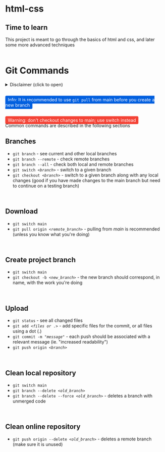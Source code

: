 # html-css
## Time to learn
This project is meant to go through the basics of html and css, and later some more advanced techniques
<br />
<br />

# Git Commands
<details>
<summary>Disclaimer (click to open)</summary>

> All text consisting of <code>&lt;explaination&gt;</code> should replace both the symbols and text; 
> 
> <code>dummy command &lt;example&gt;</code>
>
> <code>dummy command value</code>
>
> Example:
> 
> <code>git switch <i>&lt;branch&gt;</i></code> - you want to switch to the main branch
>
> Corresponds to:
> 
> <code>git switch main</code>

But quotation-marks should remain while the inner text is changed ie.

> <code>dummy command "example message"</code>
>
> <code>dummy command "true message"</code>
> 
> Example:
> 
> <code>git commit -m "<i>message</i>"</code> - you want to commit an image update
>
> Corresponds to:
> 
> <code>git commit -m "image now haunts people"</code>
</details>

<br />

<span style="background: #0060df; color: white; border-radius: 4px; padding: 4px 8px;">Info: It is recommended to use <code>git pull</code> from main before you create a new branch</span>

<br />
<span style="background: #f44336; color: white;  border-radius: 4px; padding: 4px 8px;">Warning: don't checkout changes to main; use switch instead</span>

<br />
Common commands are described in the following sections

## Branches
- <code>git branch</code> - see current and other local branches
- <code>git branch --remote</code> - check remote branches 
- <code>git branch --all</code> - check both local and remote branches 
- <code>git switch <i>&lt;branch&gt;</i></code> - switch to a given branch
- <code>git checkout <i>&lt;branch&gt;</i></code> - switch to a given branch along with any local changes (good if you have made changes to the main branch but need to continue on a testing branch)

<br />

## Download 
- <code>git switch main</code>
- <code>git pull origin <i>&lt;remote_branch&gt;</i></code> - pulling from <i>main</i> is recommended (unless you know what you're doing)

<br />

## Create project branch 
- <code>git switch main</code>
- <code>git checkout -b <i>&lt;new_branch&gt;</i></code> - the new branch should correspond, in name, with the work you're doing

<br />

## Upload
- <code>git status</code> - see all changed files
- <code>git add <i>&lt;files or .&gt;</i></code> - add specific files for the commit, or all files using a dot (.)
- <code>git commit -m "<i>message</i>"</code> - each push should be associated with a relevant message (ie. "increased readability")
- <code>git push origin <i>&lt;branch&gt;</i></code> 

<br />

## Clean local repository
- <code>git switch main</code>
- <code>git branch --delete <i>&lt;old_branch&gt;</i></code>
- <code>git branch --delete --force <i>&lt;old_branch&gt;</i></code> - deletes a branch with unmerged code

<br />

## Clean online repository
- <code>git push origin --delete <i>&lt;old_branch&gt;</i></code> - deletes a remote branch (make sure it is unused)